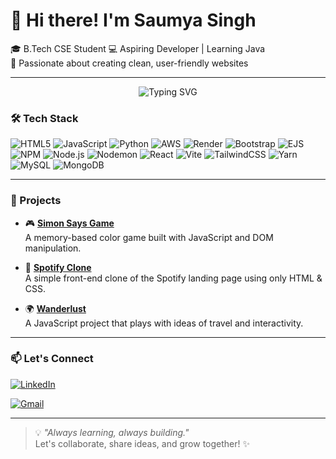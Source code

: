 # 👋 Hi there! I'm Saumya Singh

🎓 B.Tech CSE Student 
💻 Aspiring Developer | Learning Java  
🌟 Passionate about creating clean, user-friendly websites

---

<p align="center">
  <img src="https://readme-typing-svg.herokuapp.com?font=Fira+Code&size=24&duration=4000&pause=1000&color=00FFC6&center=true&vCenter=true&width=650&lines=Hi+I'm+Saumya+👋;Tech+Minimalist+with+a+Game+Vibe+🎮;Frontend+Fan+%7C+React+Lover+%7C+Learning+Java;Let's+Build+Cool+Things+Together+💻" alt="Typing SVG" />
</p>

### 🛠️ Tech Stack

![HTML5](https://img.shields.io/badge/HTML5-E34F26?style=for-the-badge&logo=html5&logoColor=white) ![JavaScript](https://img.shields.io/badge/JavaScript-F7DF1E?style=for-the-badge&logo=javascript&logoColor=black) ![Python](https://img.shields.io/badge/Python-3776AB?style=for-the-badge&logo=python&logoColor=white) ![AWS](https://img.shields.io/badge/AWS-FF9900?style=for-the-badge&logo=amazonaws&logoColor=white) ![Render](https://img.shields.io/badge/Render-46E3B7?style=for-the-badge&logo=render&logoColor=white) ![Bootstrap](https://img.shields.io/badge/Bootstrap-7952B3?style=for-the-badge&logo=bootstrap&logoColor=white) ![EJS](https://img.shields.io/badge/EJS-8F4E09?style=for-the-badge&logo=ejs&logoColor=white) ![NPM](https://img.shields.io/badge/NPM-CB3837?style=for-the-badge&logo=npm&logoColor=white) ![Node.js](https://img.shields.io/badge/Node.js-339933?style=for-the-badge&logo=nodedotjs&logoColor=white) ![Nodemon](https://img.shields.io/badge/Nodemon-76D04B?style=for-the-badge&logo=nodemon&logoColor=white) ![React](https://img.shields.io/badge/React-20232A?style=for-the-badge&logo=react&logoColor=61DAFB) ![Vite](https://img.shields.io/badge/Vite-646CFF?style=for-the-badge&logo=vite&logoColor=white) ![TailwindCSS](https://img.shields.io/badge/TailwindCSS-06B6D4?style=for-the-badge&logo=tailwindcss&logoColor=white) ![Yarn](https://img.shields.io/badge/Yarn-2C8EBB?style=for-the-badge&logo=yarn&logoColor=white) ![MySQL](https://img.shields.io/badge/MySQL-005C84?style=for-the-badge&logo=mysql&logoColor=white) ![MongoDB](https://img.shields.io/badge/MongoDB-47A248?style=for-the-badge&logo=mongodb&logoColor=white)


---

### 🚀 Projects

- 🎮 **[Simon Says Game](https://github.com/saumyasingh-111/simon-says-game)**  
  A memory-based color game built with JavaScript and DOM manipulation.

- 🎵 **[Spotify Clone](https://github.com/saumyasingh-111/spotify-clone)**  
  A simple front-end clone of the Spotify landing page using only HTML & CSS.

- 🌍 **[Wanderlust](https://github.com/saumyasingh-111/Wanderlust)**  
  A JavaScript project that plays with ideas of travel and interactivity.

---

### 📫 Let's Connect

[![LinkedIn](https://img.shields.io/badge/LinkedIn-blue?style=for-the-badge&logo=linkedin&logoColor=white)](https://www.linkedin.com/in/saumya-singh-417a72316)


[![Gmail](https://img.shields.io/badge/Gmail-D14836?style=for-the-badge&logo=gmail&logoColor=white)](mailto:saumyasingh3234@gmail.com)


---

> 💡 _"Always learning, always building."_  
> Let's collaborate, share ideas, and grow together! ✨
